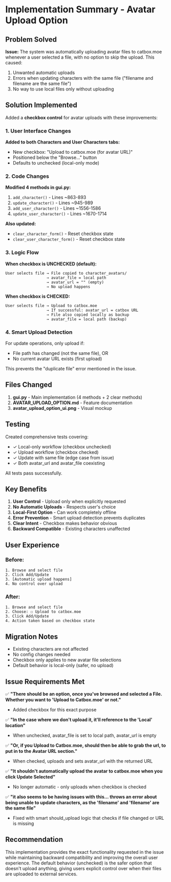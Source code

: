 # Implementation Summary - Avatar Upload Option

## Problem Solved

**Issue:** The system was automatically uploading avatar files to catbox.moe whenever a user selected a file, with no option to skip the upload. This caused:
1. Unwanted automatic uploads
2. Errors when updating characters with the same file ("filename and filename are the same file")
3. No way to use local files only without uploading

## Solution Implemented

Added a **checkbox control** for avatar uploads with these improvements:

### 1. User Interface Changes

**Added to both Characters and User Characters tabs:**
- New checkbox: "Upload to catbox.moe (for avatar URL)"
- Positioned below the "Browse..." button
- Defaults to unchecked (local-only mode)

### 2. Code Changes

**Modified 4 methods in gui.py:**

1. `add_character()` - Lines ~863-893
2. `update_character()` - Lines ~945-989  
3. `add_user_character()` - Lines ~1556-1586
4. `update_user_character()` - Lines ~1670-1714

**Also updated:**
- `clear_character_form()` - Reset checkbox state
- `clear_user_character_form()` - Reset checkbox state

### 3. Logic Flow

**When checkbox is UNCHECKED (default):**
```
User selects file → File copied to character_avatars/ 
                  → avatar_file = local path
                  → avatar_url = "" (empty)
                  → No upload happens
```

**When checkbox is CHECKED:**
```
User selects file → Upload to catbox.moe
                  → If successful: avatar_url = catbox URL
                  → File also copied locally as backup
                  → avatar_file = local path (backup)
```

### 4. Smart Upload Detection

For update operations, only upload if:
- File path has changed (not the same file), OR
- No current avatar URL exists (first upload)

This prevents the "duplicate file" error mentioned in the issue.

## Files Changed

1. **gui.py** - Main implementation (4 methods + 2 clear methods)
2. **AVATAR_UPLOAD_OPTION.md** - Feature documentation
3. **avatar_upload_option_ui.png** - Visual mockup

## Testing

Created comprehensive tests covering:
- ✓ Local-only workflow (checkbox unchecked)
- ✓ Upload workflow (checkbox checked)
- ✓ Update with same file (edge case from issue)
- ✓ Both avatar_url and avatar_file coexisting

All tests pass successfully.

## Key Benefits

1. **User Control** - Upload only when explicitly requested
2. **No Automatic Uploads** - Respects user's choice
3. **Local-First Option** - Can work completely offline
4. **Error Prevention** - Smart upload detection prevents duplicates
5. **Clear Intent** - Checkbox makes behavior obvious
6. **Backward Compatible** - Existing characters unaffected

## User Experience

### Before:
```
1. Browse and select file
2. Click Add/Update
3. [Automatic upload happens]
4. No control over upload
```

### After:
```
1. Browse and select file
2. Choose: ☐ Upload to catbox.moe
3. Click Add/Update
4. Action taken based on checkbox state
```

## Migration Notes

- Existing characters are not affected
- No config changes needed
- Checkbox only applies to new avatar file selections
- Default behavior is local-only (safer, no upload)

## Issue Requirements Met

✅ **"There should be an option, once you've browsed and selected a File. Whether you want to 'Upload to Catbox.moe' or not."**
- Added checkbox for this exact purpose

✅ **"In the case where we don't upload it, it'll reference to the 'Local' location"**
- When unchecked, avatar_file is set to local path, avatar_url is empty

✅ **"Or, if you Upload to Catbox.moe, should then be able to grab the url, to put in to the Avatar URL section."**
- When checked, uploads and sets avatar_url with the returned URL

✅ **"It shouldn't automatically upload the avatar to catbox.moe when you click Update Selected"**
- No longer automatic - only uploads when checkbox is checked

✅ **"it also seems to be having issues with this... throws an error about being unable to update characters, as the 'filename' and 'filename' are the same file"**
- Fixed with smart should_upload logic that checks if file changed or URL is missing

## Recommendation

This implementation provides the exact functionality requested in the issue while maintaining backward compatibility and improving the overall user experience. The default behavior (unchecked) is the safer option that doesn't upload anything, giving users explicit control over when their files are uploaded to external services.
